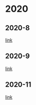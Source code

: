 # 2020

## 2020-8   
[link](/数据结构算法/每日一题/2020/2020-8/index.md)

## 2020-9    
[link](/数据结构算法/每日一题/2020/2020-9/index.md)

## 2020-11   
[link](/数据结构算法/每日一题/2020/2020-11/index.md)